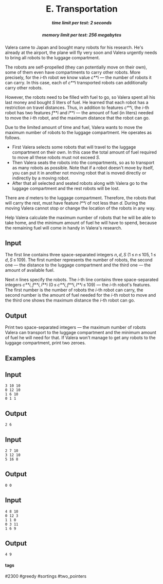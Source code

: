 <h1 style='text-align: center;'> E. Transportation</h1>

<h5 style='text-align: center;'>time limit per test: 2 seconds</h5>
<h5 style='text-align: center;'>memory limit per test: 256 megabytes</h5>

Valera came to Japan and bought many robots for his research. He's already at the airport, the plane will fly very soon and Valera urgently needs to bring all robots to the luggage compartment.

The robots are self-propelled (they can potentially move on their own), some of them even have compartments to carry other robots. More precisely, for the *i*-th robot we know value *c**i* — the number of robots it can carry. In this case, each of *c**i* transported robots can additionally carry other robots.

However, the robots need to be filled with fuel to go, so Valera spent all his last money and bought *S* liters of fuel. He learned that each robot has a restriction on travel distances. Thus, in addition to features *c**i*, the *i*-th robot has two features *f**i* and *l**i* — the amount of fuel (in liters) needed to move the *i*-th robot, and the maximum distance that the robot can go.

Due to the limited amount of time and fuel, Valera wants to move the maximum number of robots to the luggage compartment. He operates as follows. 

* First Valera selects some robots that will travel to the luggage compartment on their own. In this case the total amount of fuel required to move all these robots must not exceed *S*.
* Then Valera seats the robots into the compartments, so as to transport as many robots as possible. Note that if a robot doesn't move by itself, you can put it in another not moving robot that is moved directly or indirectly by a moving robot.
* After that all selected and seated robots along with Valera go to the luggage compartment and the rest robots will be lost.

There are *d* meters to the luggage compartment. Therefore, the robots that will carry the rest, must have feature *l**i* of not less than *d*. During the moving Valera cannot stop or change the location of the robots in any way.

Help Valera calculate the maximum number of robots that he will be able to take home, and the minimum amount of fuel he will have to spend, because the remaining fuel will come in handy in Valera's research.

## Input

The first line contains three space-separated integers *n*, *d*, *S* (1 ≤ *n* ≤ 105, 1 ≤ *d*, *S* ≤ 109). The first number represents the number of robots, the second one — the distance to the luggage compartment and the third one — the amount of available fuel.

Next *n* lines specify the robots. The *i*-th line contains three space-separated integers *c**i*, *f**i*, *l**i* (0 ≤ *c**i*, *f**i*, *l**i* ≤ 109) — the *i*-th robot's features. The first number is the number of robots the *i*-th robot can carry, the second number is the amount of fuel needed for the *i*-th robot to move and the third one shows the maximum distance the *i*-th robot can go.

## Output

Print two space-separated integers — the maximum number of robots Valera can transport to the luggage compartment and the minimum amount of fuel he will need for that. If Valera won't manage to get any robots to the luggage compartment, print two zeroes.

## Examples

## Input


```
3 10 10  
0 12 10  
1 6 10  
0 1 1  

```
## Output


```
2 6  

```
## Input


```
2 7 10  
3 12 10  
5 16 8  

```
## Output


```
0 0  

```
## Input


```
4 8 10  
0 12 3  
1 1 0  
0 3 11  
1 6 9  

```
## Output


```
4 9  

```


#### tags 

#2300 #greedy #sortings #two_pointers 